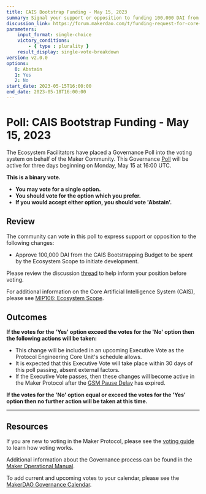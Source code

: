 ```yaml
---
title: CAIS Bootstrap Funding - May 15, 2023
summary: Signal your support or opposition to funding 100,000 DAI from the CAIS Bootstrap Budget.
discussion_link: https://forum.makerdao.com/t/funding-request-for-core-artificial-intelligence-system-cais-project/20867
parameters:
    input_format: single-choice
    victory_conditions:
        - { type : plurality }
    result_display: single-vote-breakdown
version: v2.0.0
options:
   0: Abstain
   1: Yes
   2: No
start_date: 2023-05-15T16:00:00
end_date: 2023-05-18T16:00:00
---
```

# Poll: CAIS Bootstrap Funding - May 15, 2023

The Ecosystem Facilitators have placed a Governance Poll into the voting system on behalf of the Maker Community. This Governance [Poll](https://manual.makerdao.com/governance/governance-cycle/weekly-governance-cycle#weekly-governance-cycle-definitions-mip16c1) will be active for three days beginning on Monday, May 15 at 16:00 UTC.

**This is a binary vote.**
- **You may vote for a single option.**
- **You should vote for the option which you prefer.**
- **If you would accept either option, you should vote 'Abstain'.**

## Review

The community can vote in this poll to express support or opposition to the following changes:
* Approve 100,000 DAI from the CAIS Bootstrapping Budget to be spent by the Ecosystem Scope to initiate development.

Please review the discussion [thread](https://forum.makerdao.com/t/funding-request-for-core-artificial-intelligence-system-cais-project/20867) to help inform your position before voting.

For additional information on the Core Artificial Intelligence System (CAIS), please see [MIP106: Ecosystem Scope](https://mips.makerdao.com/mips/details/MIP106#10-core-artificial-intelligence-system-cais-).

## Outcomes

**If the votes for the 'Yes' option exceed the votes for the 'No' option then the following actions will be taken:**
* This change will be included in an upcoming Executive Vote as the Protocol Engineering Core Unit's schedule allows.
* It is expected that this Executive Vote will take place within 30 days of this poll passing, absent external factors.
* If the Executive Vote passes, then these changes will become active in the Maker Protocol after the [GSM Pause Delay](https://manual.makerdao.com/parameter-index/core/param-gsm-pause-delay) has expired.

**If the votes for the 'No' option equal or exceed the votes for the 'Yes' option then no further action will be taken at this time.**

---

## Resources

If you are new to voting in the Maker Protocol, please see the [voting guide](https://manual.makerdao.com/governance/voting-in-makerdao/on-chain-governance) to learn how voting works.

Additional information about the Governance process can be found in the [Maker Operational Manual](https://manual.makerdao.com).

To add current and upcoming votes to your calendar, please see the [MakerDAO Governance Calendar](https://manual.makerdao.com/makerdao/calendars/governance-calendar).
